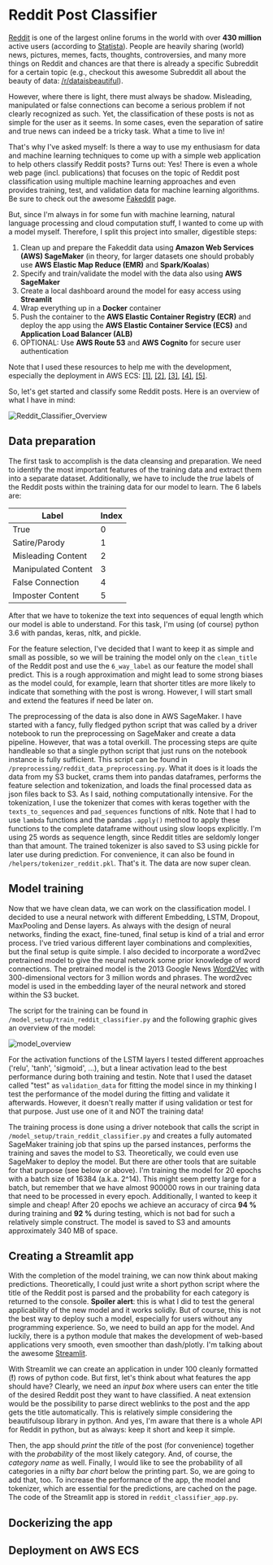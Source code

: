 # Reddit Post Classifier
[Reddit](https://www.reddit.com/) is one of the largest online forums in the world with over **430 million** active users (according to [Statista](https://www.statista.com/forecasts/1174696/reddit-user-by-country)). People are heavily sharing (world) news, pictures, memes, facts, thoughts, controversies, and many more things on Reddit and chances are that there is already a specific Subreddit for a certain topic (e.g., checkout this awesome Subreddit all about the beauty of data: [/r/dataisbeautiful](https://www.reddit.com/r/dataisbeautiful/)).

However, where there is light, there must always be shadow. Misleading, manipulated or false connections can become a serious problem if not clearly recognized as such. Yet, the classification of these posts is not as simple for the user as it seems. In some cases, even the separation of satire and true news can indeed be a tricky task. What a time to live in!

That's why I've asked myself: Is there a way to use my enthusiasm for data and machine learning techniques to come up with a simple web application to help others classify Reddit posts? Turns out: Yes! There is even a whole web page (incl. publications) that focuses on the topic of Reddit post classification using multiple machine learning approaches and even provides training, test, and validation data for machine learning algorithms. Be sure to check out the awesome [Fakeddit](https://fakeddit.netlify.app) page.

But, since I'm always in for some fun with machine learning, natural language processing and cloud computation stuff, I wanted to come up with a model myself. Therefore, I split this project into smaller, digestible steps:

1. Clean up and prepare the Fakeddit data using **Amazon Web Services (AWS) SageMaker** (in theory, for larger datasets one should probably use **AWS Elastic Map Reduce (EMR)** and **Spark/Koalas**)
2. Specify and train/validate the model with the data also using **AWS SageMaker**
3. Create a local dashboard around the model for easy access using **Streamlit**
4. Wrap everything up in a **Docker** container
5. Push the container to the **AWS Elastic Container Registry (ECR)** and deploy the app using the **AWS Elastic Container Service (ECS)** and **Application Load Balancer (ALB)**
6. OPTIONAL: Use **AWS Route 53** and **AWS Cognito** for secure user authentication

Note that I used these resources to help me with the development, especially the deployment in AWS ECS: [[1]](https://github.com/nicolasmetallo/legendary-streamlit-demo), [[2]](https://github.com/aws-samples/aws-cdk-examples/tree/master/python/url-shortener), [[3]](https://dev.to/paulkarikari/build-train-and-deploy-tensorflow-deep-learning-models-on-amazon-sagemaker-a-complete-workflow-guide-495i), [[4]](https://aws-blog.de/2020/03/building-a-fargate-based-container-app-with-cognito-authentication.html), [[5]](https://blog.usejournal.com/using-nlp-to-detect-fake-news-289314fb9198).


So, let's get started and classify some Reddit posts. Here is an overview of what I have in mind:

![Reddit_Classifier_Overview](https://github.com/mhauck-FFM/Reddit_Post_Classifier/blob/main/Overview_Diagram.png)

## Data preparation

The first task to accomplish is the data cleansing and preparation. We need to identify the most important features of the training data and extract them into a separate dataset. Additionally, we have to include the *true* labels of the Reddit posts within the training data for our model to learn. The 6 labels are:

| Label                 | Index |
| --------------------- | ----- |
| True                  | 0     |
| Satire/Parody         | 1     |
| Misleading Content    | 2     |
| Manipulated Content   | 3     |
| False Connection      | 4     |
| Imposter Content      | 5     |

After that we have to tokenize the text into sequences of equal length which our model is able to understand. For this task, I'm using (of course) python 3.6 with pandas, keras, nltk, and pickle.

For the feature selection, I've decided that I want to keep it as simple and small as possible, so we will be training the model only on the ``clean_title`` of the Reddit post and use the ``6_way_label`` as our feature the model shall predict. This is a rough approximation and might lead to some strong biases as the model could, for example, learn that shorter titles are more likely to indicate that something with the post is wrong. However, I will start small and extend the features if need be later on.

The preprocessing of the data is also done in AWS SageMaker. I have started with a fancy, fully fledged python script that was called by a driver notebook to run the preprocessing on SageMaker and create a data pipeline. However, that was a total overkill. The processing steps are quite handleable so that a single python script that just runs on the notebook instance is fully sufficient. This script can be found in ``/preprocessing/reddit_data_preprocessing.py``. What it does is it loads the data from my S3 bucket, crams them into pandas dataframes, performs the feature selection and tokenization, and loads the final processed data as json files back to S3. As I said, nothing computationally intensive. For the tokenization, I use the tokenizer that comes with keras together with the ``texts_to_sequences`` and ``pad_sequences`` functions of nltk. Note that I had to use ``lambda`` functions and the pandas ``.apply()`` method to apply these functions to the complete dataframe without using slow loops explicitly. I'm using 25 words as sequence length, since Reddit titles are seldomly longer than that amount. The trained tokenizer is also saved to S3 using pickle for later use during prediction. For convenience, it can also be found in ``/helpers/tokenizer_reddit.pkl``. That's it. The data are now super clean.

## Model training

Now that we have clean data, we can work on the classification model. I decided to use a neural network with different Embedding, LSTM, Dropout, MaxPooling and Dense layers. As always with the design of neural networks, finding the exact, fine-tuned, final setup is kind of a trial and error process. I've tried various different layer combinations and complexities, but the final setup is quite simple. I also decided to incorporate a word2vec pretrained model to give the neural network some prior knowledge of word connections. The pretrained model is the 2013 Google News [Word2Vec](https://code.google.com/archive/p/word2vec/) with 300-dimensional vectors for 3 million words and phrases. The word2vec model is used in the embedding layer of the neural network and stored within the S3 bucket.

The script for the training can be found in ``/model_setup/train_reddit_classifier.py`` and the following graphic gives an overview of the model:

![model_overview](https://github.com/mhauck-FFM/Reddit_Post_Classifier/blob/main/model/reddit_classifier_plot.png)

For the activation functions of the LSTM layers I tested different approaches ('relu', 'tanh', 'sigmoid', ...), but a linear activation lead to the best performance during both training and testin. Note that I used the dataset called "test" as ``validation_data`` for fitting the model since in my thinking I test the performance of the model during the fitting and validate it afterwards. However, it doesn't really matter if using validation or test for that purpose. Just use one of it and NOT the training data!

The training process is done using a driver notebook that calls the script in ``/model_setup/train_reddit_classifier.py`` and creates a fully automated SageMaker training job that spins up the parsed instances, performs the training and saves the model to S3. Theoretically, we could even use SageMaker to deploy the model. But there are other tools that are suitable for that purpose (see below or above). I'm training the model for 20 epochs with a batch size of 16384 (a.k.a. 2^14). This might seem pretty large for a batch, but remember that we have almost 900000 rows in our training data that need to be processed in every epoch. Additionally, I wanted to keep it simple and cheap! After 20 epochs we achieve an accuracy of circa **94 %** during training and **92 %** during testing, which is not bad for such a relatively simple construct. The model is saved to S3 and amounts approximately 340 MB of space.

## Creating a Streamlit app

With the completion of the model training, we can now think about making predictions. Theoretically, I could just write a short python script where the title of the Reddit post is parsed and the probability for each category is returned to the console. **Spoiler alert**: this is what I did to test the general applicability of the new model and it works solidly. But of course, this is not the best way to deploy such a model, especially for users without any programming experience. So, we need to build an app for the model. And luckily, there is a python module that makes the development of web-based applications very smooth, even smoother than dash/plotly. I'm talking about the awesome [Streamlit](https://www.streamlit.io/).

With Streamlit we can create an application in under 100 cleanly formatted (**!**) rows of python code. But first, let's think about what features the app should have? Clearly, we need an *input box* where users can enter the title of the desired Reddit post they want to have classified. A neat extension would be the possibility to parse direct weblinks to the post and the app gets the title automatically. This is relatively simple considering the beautifulsoup library in python. And yes, I'm aware that there is a whole API for Reddit in python, but as always: keep it short and keep it simple.

Then, the app should *print* the *title* of the post (for convenience) together with the *probability* of the most likely category. And, of course, the *category name* as well. Finally, I would like to see the probability of all categories in a nifty *bar chart* below the printing part. So, we are going to add that, too. To increase the performance of the app, the model and tokenizer, which are essential for the predictions, are cached on the page. The code of the Streamlit app is stored in ``reddit_classifier_app.py``.

## Dockerizing the app

## Deployment on AWS ECS
